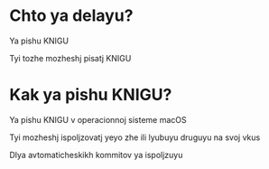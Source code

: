 # Chto ya delayu?
Ya pishu KNIGU

Tyi tozhe mozheshj pisatj KNIGU

# Kak ya pishu KNIGU?
Ya pishu KNIGU v operacionnoj sisteme macOS

Tyi mozheshj ispoljzovatj yeyo zhe ili lyubuyu druguyu na svoj vkus

Dlya avtomaticheskikh kommitov ya ispoljzuyu
